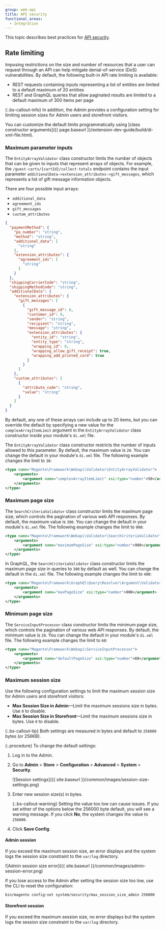 ```yaml
---
group: web-api
title: API security
functional_areas:
  - Integration
---
```


This topic describes best practices for [API security](https://owasp.org/www-project-api-security/).

## Rate limiting

Imposing restrictions on the size and number of resources that a user can request through an API can help mitigate denial-of-service (DoS) vulnerabilities. By default, the following built-in API rate limiting is available:

-  REST requests containing inputs representing a list of entities are limited to a default maximum of 20 entities
-  REST and GraphQL queries that allow paginated results are limited to a default maximum of 300 items per page

{:.bs-callout-info}
In addition, the Admin provides a configuration setting for limiting session sizes for Admin users and storefront visitors.

You can customize the default limits programmatically using [class constructor arguments]({{ page.baseurl }}/extension-dev-guide/build/di-xml-file.html).

### Maximum parameter inputs

The `EntityArrayValidator` class constructor limits the number of objects that can be given to inputs that represent arrays of objects. For example, the `/guest-carts/{cartId}/collect-totals` endpoint contains the input parameter `additionalData->extension_attributes->gift_messages`, which represents a list of gift message information objects.

There are four possible input arrays:

-  `additional_data`
-  `agreement_ids`
-  `gift_messages`
-  `custom_attributes`

```json
{
  "paymentMethod": {
    "po_number": "string",
    "method": "string",
    "additional_data": [
      "string"
    ],
    "extension_attributes": {
      "agreement_ids": [
        "string"
      ]
    }
  },
  "shippingCarrierCode": "string",
  "shippingMethodCode": "string",
  "additionalData": {
    "extension_attributes": {
      "gift_messages": [
        {
          "gift_message_id": 0,
          "customer_id": 0,
          "sender": "string",
          "recipient": "string",
          "message": "string",
          "extension_attributes": {
            "entity_id": "string",
            "entity_type": "string",
            "wrapping_id": 0,
            "wrapping_allow_gift_receipt": true,
            "wrapping_add_printed_card": true
          }
        }
      ]
    },
    "custom_attributes": [
      {
        "attribute_code": "string",
        "value": "string"
      }
    ]
  }
}
```

By default, any one of these arrays can include up to 20 items, but you can override the default by specifying a new value for the `complexArrayItemLimit` argument in the `EntityArrayValidator` class constructor inside your module's `di.xml` file.

The `EntityArrayValidator` class constructor restricts the number of inputs allowed to this parameter. By default, the maximum value is `20`. You can change the default in your module's `di.xml` file. The following example changes the limit to `30`:

```xml
<type name="Magento\Framework\Webapi\Validator\EntityArrayValidator">
    <arguments>
        <argument name="complexArrayItemLimit" xsi:type="number">50</argument>
    </arguments>
</type>
```

### Maximum page size

The `SearchCriteriaValidator` class constructor limits the maximum page size, which controls the pagination of various web API responses. By default, the maximum value is `300`. You can change the default in your module's `di.xml` file. The following example changes the limit to `900`:

```xml
<type name="Magento\Framework\Webapi\Validator\SearchCriteriaValidator">
    <arguments>
        <argument name="maximumPageSize" xsi:type="number">900</argument>
    </arguments>
</type>
```

In GraphQL, the `SearchCriteriaValidator` class constructor limits the maximum page size in queries to `300` by default as well. You can change the default in the `di.xml` file. The following example changes the limit to `400`:

```xml
<type name="Magento\Framework\GraphQl\Query\Resolver\Argument\Validator\SearchCriteriaValidator">
    <arguments>
        <argument name="maxPageSize" xsi:type="number">900</argument>
    </arguments>
</type>
```

### Minimum page size

The `ServiceInputProcessor` class constructor limits the minimum page size, which controls the pagination of various web API responses. By default, the minimum value is `20`. You can change the default in your module's `di.xml` file. The following example changes the limit to `60`:

```xml
<type name="Magento\Framework\Webapi\ServiceInputProcessor">
    <arguments>
        <argument name="defaultPageSize" xsi:type="number">60</argument>
    </arguments>
</type>
```

### Maximum session size

Use the following configuration settings to limit the maximum session size for Admin users and storefront visitors:

-  **Max Session Size in Admin**—Limit the maximum sessions size in bytes. Use `0` to disable.
-  **Max Session Size in Storefront**—Limit the maximum sessions size in bytes. Use `0` to disable.

{:.bs-callout-tip}
Both settings are measured in bytes and default to `256000` bytes (or 256KB).

{:.procedure}
To change the default settings:

1. Log in to the Admin.
1. Go to **Admin** > **Store** > **Configuration** > **Advanced** > **System** > **Security**.

   ![Session settings]({{ site.baseurl }}/common/images/session-size-settings.png)

1. Enter new session size(s) in bytes.

   {:.bs-callout-warning}
   Setting the value too low can cause issues. If you set either of the options below the 256000 byte default, you will see a warning message. If you click **No**, the system changes the value to `256000`.

1. Click **Save Config**.

#### Admin session

If you exceed the maximum session size, an error displays and the system logs the session size constraint to the `var/log` directory.

![Admin session size error]({{ site.baseurl }}/common/images/admin-session-error.png)

If you lose access to the Admin after setting the session size too low, use the CLI to reset the configuration:

```bash
bin/magento config:set system/security/max_session_size_admin 256000
```

#### Storefront session

If you exceed the maximum session size, no error displays but the system logs the session size constraint to the `var/log` directory.
